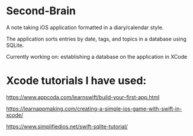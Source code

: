 # Second-Brain
A note taking iOS application formatted in a diary/calendar style.

The application sorts entries by date, tags, and topics in a database using SQLite.

Currently working on: establishing a database on the application in XCode

# Xcode tutorials I have used:

https://www.appcoda.com/learnswift/build-your-first-app.html

https://learnappmaking.com/creating-a-simple-ios-game-with-swift-in-xcode/

https://www.simplifiedios.net/swift-sqlite-tutorial/
